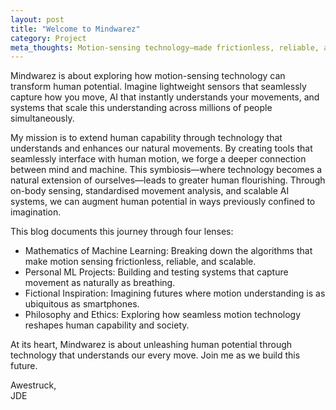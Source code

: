```yaml
---
layout: post
title: "Welcome to Mindwarez"
category: Project
meta_thoughts: Motion-sensing technology—made frictionless, reliable, and scalable—becomes an extension of ourselves to enhance ourselves.
---
```


<p>Mindwarez is about exploring how motion-sensing technology can transform human potential. Imagine lightweight sensors that seamlessly capture how you move, AI that instantly understands your movements, and systems that scale this understanding across millions of people simultaneously.</p>
<p>My mission is to extend human capability through technology that understands and enhances our natural movements. By creating tools that seamlessly interface with human motion, we forge a deeper connection between mind and machine. This symbiosis—where technology becomes a natural extension of ourselves—leads to greater human flourishing. Through on-body sensing, standardised movement analysis, and scalable AI systems, we can augment human potential in ways previously confined to imagination.</p>
<p>This blog documents this journey through four lenses:</p>
<ul>
<li>Mathematics of Machine Learning: Breaking down the algorithms that make motion sensing frictionless, reliable, and scalable.</li>
<li>Personal ML Projects: Building and testing systems that capture movement as naturally as breathing.</li>
<li>Fictional Inspiration: Imagining futures where motion understanding is as ubiquitous as smartphones.</li>
<li>Philosophy and Ethics: Exploring how seamless motion technology reshapes human capability and society.</li>
</ul>
<p>At its heart, Mindwarez is about unleashing human potential through technology that understands our every move. Join me as we build this future.</p>
<p>Awestruck,<br>
JDE</p>

